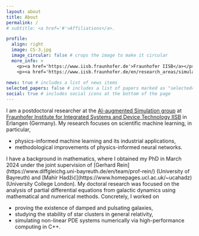 ```yaml
---
layout: about
title: About
permalink: /
# subtitle: <a href='#'>Affiliations</a>.

profile:
  align: right
  image: CS-3.jpg
  image_circular: false # crops the image to make it circular
  more_info: >
    <p><a href='https://www.iisb.fraunhofer.de'>Fraunhofer IISB</a></p>
    <p><a href='https://www.iisb.fraunhofer.de/en/research_areas/simulation/ai-augmented-simulation.html'>AI-augmented Simulation</a></p>
    
news: true # includes a list of news items
selected_papers: false # includes a list of papers marked as "selected={true}"
social: true # includes social icons at the bottom of the page
---
```


I am a postdoctoral researcher at the [AI-augmented Simulation group](https://www.iisb.fraunhofer.de/en/research_areas/simulation/ai-augmented-simulation.html) at [Fraunhofer Institute for Integrated Systems and Device Technology IISB](https://www.iisb.fraunhofer.de) in Erlangen (Germany). My research focuses on scientific machine learning, in particular,
<ul>
  <li>physics-informed machine learning and its industrial applications,</li>
  <li>methodological improvements of physics-informed neural networks.</li>
</ul>
I have a background in mathematics, where I obtained my PhD in March 2024 under the joint supervision of [Gerhard Rein](https://www.diffgleichg.uni-bayreuth.de/en/team/prof-rein/) (University of Bayreuth) and [Mahir Hadžić](https://www.homepages.ucl.ac.uk/~ucahadz) (University College London). My doctoral research was focused on the analysis of partial differential equations from galactic dynamics using mathematical and numerical methods. Concretely, I worked on
<ul>
  <li>proving the existence of damped and pulsating galaxies,</li>
  <li>studying the stability of star clusters in general relativity,</li>
  <li>simulating non-linear PDE systems numerically via high-performance computing in C++.</li>
</ul>
